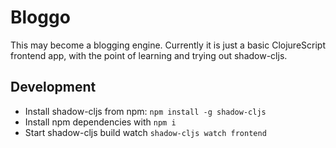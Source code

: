 # Bloggo

This may become a blogging engine. Currently it is just a basic ClojureScript
frontend app, with the point of learning and trying out shadow-cljs.

## Development

* Install shadow-cljs from npm: `npm install -g shadow-cljs`
* Install npm dependencies with `npm i`
* Start shadow-cljs build watch `shadow-cljs watch frontend`

